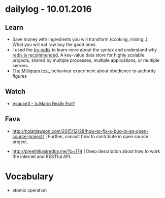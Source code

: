 # dailylog - 10.01.2016

## Learn

- Save money with ingredients you will transform (cooking, mixing..). What you will eat raw buy the good ones.
- I used the [try redis](https://try.redis.io/) to learn more about the syntax and understand why [redis is recommended](http://imasters.com.br/artigo/18288/banco-de-dados/usando-o-banco-de-dados-nosql-redis-para-otimizar-sistemas-de-alta-escalabilidade/). A key-value data store for highly scalable projects, shared by multiple processes, multiple applications, or multiple servers. 
- [The Milligram test](https://en.wikipedia.org/wiki/Milgram_experiment), behaviour experiment about obedience to authority figures

## Watch

- [Vsauce3 - Is Mario Really Evil?](https://www.youtube.com/watch?v=BIePWBgKaXw)

## Favs

- http://nolanlawson.com/2015/12/28/how-to-fix-a-bug-in-an-open-source-project/ | Further, consult how to contribute in open source project.

- http://preethikasireddy.me/?p=174 | Deep description about how to work the internet and RESTful API.


# Vocabulary

- atomic operation